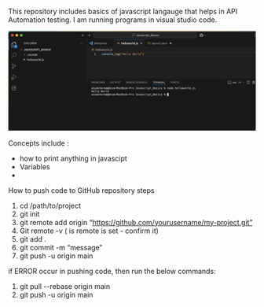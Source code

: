 This repository includes basics of javascript langauge that helps in API Automation testing. I am running programs in visual studio code.

   ![JavascriptProgram](https://github.com/anumhub/JavaScript-Basics/blob/main/Screenshot%202025-08-14%20at%201.26.35%20PM.png)

Concepts include :
-  how to print anything in javascipt 
- Variables
-  

How to push code to GitHub repository steps


1. cd /path/to/project
2. git init
3. git remote add origin “https://github.com/yourusername/my-project.git”
4. Git remote -v ( is remote is set - confirm it)
5. git add .
6. git commit -m “message”
7. git push -u origin main



if ERROR occur in pushing code, then run the below commands: 

1. git pull --rebase origin main
2. git push -u origin main
